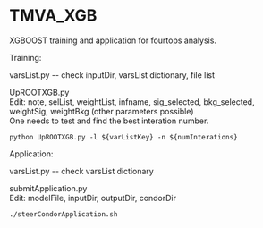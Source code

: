# TMVA_XGB
XGBOOST training and application for fourtops analysis.


Training: 

varsList.py -- check inputDir, varsList dictionary, file list

UpROOTXGB.py   
Edit: note, selList, weightList, infname, sig_selected, bkg_selected, weightSig, weightBkg 
(other parameters possible)  
One needs to test and find the best interation number.
```
python UpROOTXGB.py -l ${varListKey} -n ${numInterations}
```
 
Application:

varsList.py -- check varsList dictionary

submitApplication.py  
Edit: modelFile, inputDir, outputDir, condorDir
```
./steerCondorApplication.sh
```
